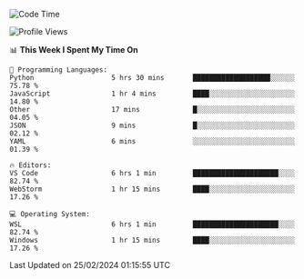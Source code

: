 <!--START_SECTION:waka-->
![Code Time](http://img.shields.io/badge/Code%20Time-582%20hrs%2047%20mins-blue)

![Profile Views](http://img.shields.io/badge/Profile%20Views-3-blue)

📊 **This Week I Spent My Time On** 

```text
💬 Programming Languages: 
Python                   5 hrs 30 mins       ███████████████████░░░░░░   75.78 % 
JavaScript               1 hr 4 mins         ████░░░░░░░░░░░░░░░░░░░░░   14.80 % 
Other                    17 mins             █░░░░░░░░░░░░░░░░░░░░░░░░   04.05 % 
JSON                     9 mins              █░░░░░░░░░░░░░░░░░░░░░░░░   02.12 % 
YAML                     6 mins              ░░░░░░░░░░░░░░░░░░░░░░░░░   01.39 % 

🔥 Editors: 
VS Code                  6 hrs 1 min         █████████████████████░░░░   82.74 % 
WebStorm                 1 hr 15 mins        ████░░░░░░░░░░░░░░░░░░░░░   17.26 % 

💻 Operating System: 
WSL                      6 hrs 1 min         █████████████████████░░░░   82.74 % 
Windows                  1 hr 15 mins        ████░░░░░░░░░░░░░░░░░░░░░   17.26 % 
```


 Last Updated on 25/02/2024 01:15:55 UTC
<!--END_SECTION:waka-->
